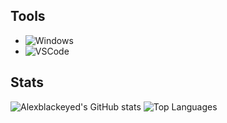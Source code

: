 ## Tools

- ![Windows](https://img.shields.io/badge/Windows-10-272727?style=for-the-badge&logo=Windows)
- ![VSCode](https://img.shields.io/static/v1?label=VSCode&message=User&style=for-the-badge&color=272727&logo=Visual-Studio-Code)



## Stats

![Alexblackeyed's GitHub stats](https://github-readme-stats.vercel.app/api?username=AlexBlackeyed&count_private=true&show_icons=true&theme=dark)
![Top Languages](https://github-readme-stats.vercel.app/api/top-langs/?username=AlexBlackeyed&langs_count=10&theme=dark)
